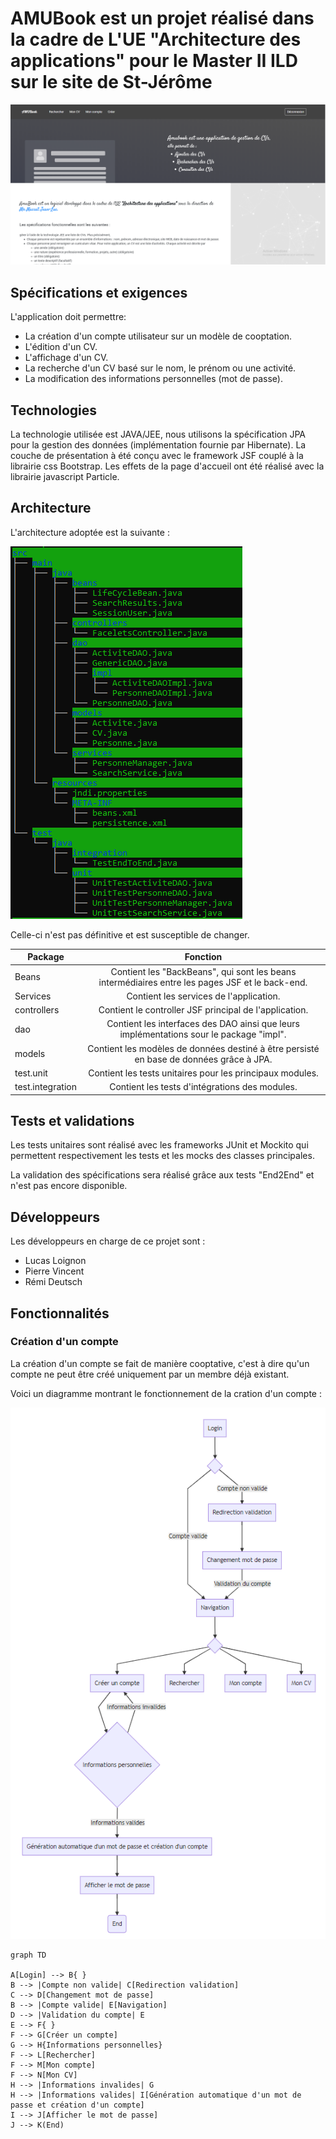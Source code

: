 # AMUBook est un projet réalisé dans la cadre de L'UE "Architecture des applications" pour le Master II ILD sur le site de St-Jérôme

![](https://github.com/Vinspi/AMUBook/blob/master/screenshots/Capture.PNG)


## Spécifications et exigences

L'application doit permettre:

- La création d'un compte utilisateur sur un modèle de cooptation.
- L'édition d'un CV.
- L'affichage d'un CV.
- La recherche d'un CV basé sur le nom, le prénom ou une activité.
- La modification des informations personnelles (mot de passe).


## Technologies

La technologie utilisée est JAVA/JEE, nous utilisons la spécification JPA pour la gestion des données (implémentation fournie par Hibernate). La couche de présentation à été conçu avec le framework JSF couplé à la librairie css Bootstrap.
Les effets de la page d'accueil ont été réalisé avec la librairie javascript Particle.


## Architecture

L'architecture adoptée est la suivante : 

![](https://github.com/Vinspi/AMUBook/blob/master/screenshots/capture_archi.PNG)

Celle-ci n'est pas définitive et est susceptible de changer.

| Package          |                                             Fonction                                            |
|------------------|:-----------------------------------------------------------------------------------------------:|
| Beans            | Contient les "BackBeans", qui sont les beans intermédiaires entre les pages JSF et le back-end. |
| Services         | Contient les services de l'application.                                                         |
| controllers      | Contient le controller JSF principal de l'application.                                          |
| dao              | Contient les interfaces des DAO ainsi que leurs implémentations sour le package "impl".         |
| models           | Contient les modèles de données destiné à être persisté en base de données grâce à JPA.         |
| test.unit        | Contient les tests unitaires pour les principaux modules.                                       |
| test.integration | Contient les tests d'intégrations des modules.                                                  |


## Tests et validations

Les tests unitaires sont réalisé avec les frameworks JUnit et Mockito qui permettent respectivement les tests et les mocks des classes principales.

La validation des spécifications sera réalisé grâce aux tests "End2End" et n'est pas encore disponible.


## Développeurs

Les développeurs en charge de ce projet sont :
  - Lucas Loignon
  - Pierre Vincent
  - Rémi Deutsch


## Fonctionnalités

### Création d'un compte

La création d'un compte se fait de manière cooptative, c'est à dire qu'un compte ne peut être créé uniquement par un membre déjà existant.

Voici un diagramme montrant le fonctionnement de la cration d'un compte : 

![](https://github.com/Vinspi/AMUBook/blob/master/screenshots/user_flow_diagram_create_account.png)

```mermaid
graph TD

A[Login] --> B{ }
B --> |Compte non valide| C[Redirection validation]
C --> D[Changement mot de passe]
B --> |Compte valide| E[Navigation]
D --> |Validation du compte| E
E --> F{ }
F --> G[Créer un compte]
G --> H{Informations personnelles}
F --> L[Rechercher]
F --> M[Mon compte]
F --> N[Mon CV]
H --> |Informations invalides| G
H --> |Informations valides| I[Génération automatique d'un mot de passe et création d'un compte]
I --> J[Afficher le mot de passe]
J --> K(End)

```

